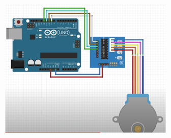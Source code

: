 
![alt text](https://github.com/NA-56/ArduinoProjects/blob/main/ArduinoUNO/P01-UTP-LiftController/28BYJ-48-Controller/28BYJ-48-ControllerMedia/28BYJ-48-ControllerConections.PNG?raw=true)

